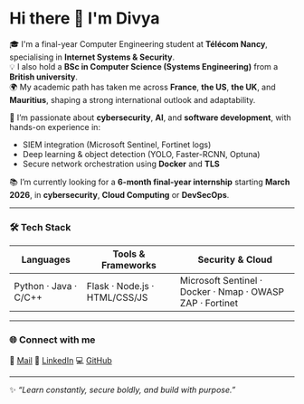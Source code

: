 # Hi there 👋 I'm Divya

🎓 I'm a final-year Computer Engineering student at **Télécom Nancy**, specialising in **Internet Systems & Security**.  
💡 I also hold a **BSc in Computer Science (Systems Engineering)** from a **British university**.  
🌍 My academic path has taken me across **France**, **the US**, **the UK**, and **Mauritius**, shaping a strong international outlook and adaptability.

🔐 I’m passionate about **cybersecurity**, **AI**, and **software development**, with hands-on experience in:  
- SIEM integration (Microsoft Sentinel, Fortinet logs)  
- Deep learning & object detection (YOLO, Faster-RCNN, Optuna)  
- Secure network orchestration using **Docker** and **TLS**  

📚 I’m currently looking for a **6-month final-year internship** starting **March 2026**, in **cybersecurity**, **Cloud Computing** or **DevSecOps**.

---

### 🛠️ Tech Stack
| Languages | Tools & Frameworks | Security & Cloud |
|------------|--------------------|------------------|
| Python · Java · C/C++ | Flask · Node.js · HTML/CSS/JS | Microsoft Sentinel · Docker · Nmap · OWASP ZAP · Fortinet |

---

### 🌐 Connect with me
📧 [Mail](mailto:divya.pugo@gmail.com)  🔗 [LinkedIn](https://www.linkedin.com/in/divya-pugo-985691194/)  💻 [GitHub](https://github.com/divpugo)

---

✨ _“Learn constantly, secure boldly, and build with purpose.”_

